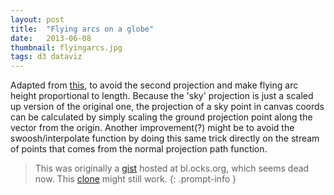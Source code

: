 ```yaml
---
layout: post
title:  "Flying arcs on a globe"
date:   2013-06-08
thumbnail: flyingarcs.jpg
tags: d3 dataviz
---
```


Adapted from [this][source], to avoid the second projection and make flying arc height proportional to length.
Because the 'sky' projection is just a scaled up version of the original one, the projection of a sky point in canvas coords can be calculated by simply scaling the ground projection point along the vector from the origin.
Another improvement(?) might be to avoid the swoosh/interpolate function by doing this same trick directly on the stream of points that comes from the normal projection path function.

[source]: https://bl.ocks.org/dwtkns/4973620

> This was originally a [gist][gist] hosted at bl.ocks.org, which seems dead now. This [clone][clone] might still work.
{: .prompt-info }

[gist]: https://gist.github.com/patricksurry/5735048
[clone]: {{site.blocks_url}}/patricksurry/5735048

<!-- markdownlint-disable MD018 MD033 -->

<div id='demo'></div>

<style>
#demo svg {
    display: block;
    margin: 30px auto;
    background-color: #333;
}
.land {
  fill: #999;
  stroke-opacity: 1;
}
.noclicks {
    pointer-events:none;
}
.point {
    opacity: 0.6;
}
.arcs {
  opacity:.1;
  stroke: gray;
  stroke-width: 3;
}
.flyers {
  stroke-width:1;
  opacity: .6;
  stroke: darkred;
}
.arc, .flyer {
  stroke-linejoin: round;
  fill:none;
}
</style>

<script src="https://d3js.org/d3.v3.min.js"></script>
<script src="https://d3js.org/queue.v1.min.js"></script>
<script src="https://d3js.org/topojson.v0.min.js"></script>
<script>
d3.select(window)
    .on("mousemove", mousemove)
    .on("mouseup", mouseup);

var width = 768,
    height = 500;

var proj = d3.geo.orthographic()
    .translate([width / 2, height / 2])
    .clipAngle(90)
    .scale(220);

var path = d3.geo.path().projection(proj).pointRadius(2);

var swoosh = d3.svg.line()
      .x(function(d) { return d[0] })
      .y(function(d) { return d[1] })
      .interpolate("cardinal")
      .tension(.0);

var links = [],
    arcLines = [];

var svg = d3.select("#demo").append("svg")
            .attr("width", width)
            .attr("height", height)
            .on("mousedown", mousedown);

queue()
    .defer(d3.json, "/assets/data/world-110m.json")
    .defer(d3.json, "/assets/data/places.json")
    .await(ready);

function ready(error, world, places) {
  var ocean_fill = svg.append("defs").append("radialGradient")
        .attr("id", "ocean_fill")
        .attr("cx", "75%")
        .attr("cy", "25%");
      ocean_fill.append("stop").attr("offset", "5%").attr("stop-color", "#fff");
      ocean_fill.append("stop").attr("offset", "100%").attr("stop-color", "#ababab");

  var globe_highlight = svg.append("defs").append("radialGradient")
        .attr("id", "globe_highlight")
        .attr("cx", "75%")
        .attr("cy", "25%");
      globe_highlight.append("stop")
        .attr("offset", "5%").attr("stop-color", "#ffd")
        .attr("stop-opacity","0.6");
      globe_highlight.append("stop")
        .attr("offset", "100%").attr("stop-color", "#ba9")
        .attr("stop-opacity","0.2");

  var globe_shading = svg.append("defs").append("radialGradient")
        .attr("id", "globe_shading")
        .attr("cx", "55%")
        .attr("cy", "45%");
      globe_shading.append("stop")
        .attr("offset","30%").attr("stop-color", "#fff")
        .attr("stop-opacity","0")
      globe_shading.append("stop")
        .attr("offset","100%").attr("stop-color", "#505962")
        .attr("stop-opacity","0.3")

  var drop_shadow = svg.append("defs").append("radialGradient")
        .attr("id", "drop_shadow")
        .attr("cx", "50%")
        .attr("cy", "50%");
      drop_shadow.append("stop")
        .attr("offset","20%").attr("stop-color", "#000")
        .attr("stop-opacity",".5")
      drop_shadow.append("stop")
        .attr("offset","100%").attr("stop-color", "#000")
        .attr("stop-opacity","0")

  svg.append("ellipse")
    .attr("cx", 440).attr("cy", 450)
    .attr("rx", proj.scale()*.90)
    .attr("ry", proj.scale()*.25)
    .attr("class", "noclicks")
    .style("fill", "url(#drop_shadow)");

  svg.append("circle")
    .attr("cx", width / 2).attr("cy", height / 2)
    .attr("r", proj.scale())
    .attr("class", "noclicks")
    .style("fill", "url(#ocean_fill)");

  svg.append("path")
    .datum(topojson.object(world, world.objects.land))
    .attr("class", "land noclicks")
    .attr("d", path);

  svg.append("circle")
    .attr("cx", width / 2).attr("cy", height / 2)
    .attr("r", proj.scale())
    .attr("class","noclicks")
    .style("fill", "url(#globe_highlight)");

  svg.append("circle")
    .attr("cx", width / 2).attr("cy", height / 2)
    .attr("r", proj.scale())
    .attr("class","noclicks")
    .style("fill", "url(#globe_shading)");

  svg.append("g").attr("class","points")
      .selectAll("text").data(places.features)
    .enter().append("path")
      .attr("class", "point")
      .attr("d", path);

  // spawn links between cities as source/target coord pairs
  places.features.forEach(function(a) {
    places.features.forEach(function(b) {
      if (a !== b) {
        links.push({
          source: a.geometry.coordinates,
          target: b.geometry.coordinates
        });
      }
    });
  });

  // build geoJSON features from links array
  links.forEach(function(e,i,a) {
    var feature =   { "type": "Feature", "geometry": { "type": "LineString", "coordinates": [e.source,e.target] }}
    arcLines.push(feature)
  })

  svg.append("g").attr("class","arcs")
    .selectAll("path").data(arcLines)
    .enter().append("path")
      .attr("class","arc")
      .attr("d",path)

  svg.append("g").attr("class","flyers")
    .selectAll("path").data(links)
    .enter().append("path")
    .attr("class","flyer")
    .attr("d", function(d) { return swoosh(flying_arc(d)) })

  refresh();
}

function flying_arc(pts) {
  var source = pts.source,
      target = pts.target;

  // get canvas coords of arc midpoint and globe center
  var mid = proj(location_along_arc(source, target, .5));
  var ctr = proj.translate();

  // max length of a great circle arc is π,
  // so 0.3 means longest path "flies" 20% of radius above the globe
  var scale = 1 + 0.3 * d3.geo.distance(source,target) / Math.PI;

  mid[0] = ctr[0] + (mid[0]-ctr[0])*scale;
  mid[1] = ctr[1] + (mid[1]-ctr[1])*scale;

  var result = [ proj(source),
                 mid,
                 proj(target) ]
  return result;
}
function refresh() {
  svg.selectAll(".land").attr("d", path);
  svg.selectAll(".point").attr("d", path);

  svg.selectAll(".arc").attr("d", path)
    .attr("opacity", function(d) {
        return fade_at_edge(d)
    })

  svg.selectAll(".flyer")
    .attr("d", function(d) { return swoosh(flying_arc(d)) })
    .attr("opacity", function(d) {
      return fade_at_edge(d)
    })
}

function fade_at_edge(d) {
  var centerPos = proj.invert([width/2,height/2]),
      arc = d3.geo.greatArc(),
      start, end;
  // function is called on 2 different data structures..
  if (d.source) {
    start = d.source,
    end = d.target;
  }
  else {
    start = d.geometry.coordinates[0];
    end = d.geometry.coordinates[1];
  }

  var start_dist = 1.57 - arc.distance({source: start, target: centerPos}),
      end_dist = 1.57 - arc.distance({source: end, target: centerPos});

  var fade = d3.scale.linear().domain([-.1,0]).range([0,.1])
  var dist = start_dist < end_dist ? start_dist : end_dist;

  return fade(dist)
}

function location_along_arc(start, end, loc) {
  var interpolator = d3.geo.interpolate(start,end);
  return interpolator(loc)
}

// modified from https://bl.ocks.org/1392560
var m0, o0;
function mousedown() {
  m0 = [d3.event.pageX, d3.event.pageY];
  o0 = proj.rotate();
  d3.event.preventDefault();
}
function mousemove() {
  if (m0) {
    var m1 = [d3.event.pageX, d3.event.pageY]
      , o1 = [o0[0] + (m1[0] - m0[0]) / 6, o0[1] + (m0[1] - m1[1]) / 6];
    o1[1] = o1[1] > 30  ? 30  :
            o1[1] < -30 ? -30 :
            o1[1];
    proj.rotate(o1);
    refresh();
  }
}
function mouseup() {
  if (m0) {
    mousemove();
    m0 = null;
  }
}
</script>
